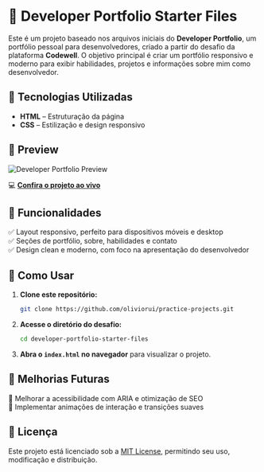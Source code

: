 # 💼 Developer Portfolio Starter Files  

Este é um projeto baseado nos arquivos iniciais do **Developer Portfolio**, um portfólio pessoal para desenvolvedores, criado a partir do desafio da plataforma **Codewell**. O objetivo principal é criar um portfólio responsivo e moderno para exibir habilidades, projetos e informações sobre mim como desenvolvedor.

## 🚀 Tecnologias Utilizadas  

- **HTML** – Estruturação da página  
- **CSS** – Estilização e design responsivo   

## 📸 Preview  

![Developer Portfolio Preview](./Design/Landing%20Page%20-%20Desktop%20View.png)  

💻 **[Confira o projeto ao vivo](https://oliviorui.github.io/practice-projects/html-css/developer-portfolio-starter-files/index.html)**

## 📌 Funcionalidades  

✅ Layout responsivo, perfeito para dispositivos móveis e desktop  
✅ Seções de portfólio, sobre, habilidades e contato  
✅ Design clean e moderno, com foco na apresentação do desenvolvedor  

## 📂 Como Usar  

1. **Clone este repositório:**  
   ```bash
   git clone https://github.com/oliviorui/practice-projects.git
   ```  
2. **Acesse o diretório do desafio:**  
   ```bash
   cd developer-portfolio-starter-files
   ```  
3. **Abra o `index.html` no navegador** para visualizar o projeto.  

## 🔧 Melhorias Futuras  
 
🚀 Melhorar a acessibilidade com ARIA e otimização de SEO  
🚀 Implementar animações de interação e transições suaves  

## 📜 Licença  

Este projeto está licenciado sob a [MIT License](LICENSE), permitindo seu uso, modificação e distribuição.